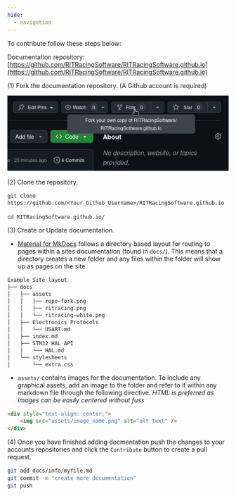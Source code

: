 ```yaml
---
hide:
  - navigation
---
```


To contribute follow these steps below:

Documentation repository: [https://github.com/RITRacingSoftware/RITRacingSoftware.github.io](https://github.com/RITRacingSoftware/RITRacingSoftware.github.io)

(1) Fork the documentation repository. (A Github account is required)
<div style="text-align: center;">
      <img src="../../assets/repo-fork.png" alt="Fork Github Repository Image" />
</div>

(2) Clone the repository.
```
git clone https://github.com/<Your_Github_Username>/RITRacingSoftware.github.io

cd RITRacingSoftware.github.io/
```

(3) Create or Update documentation.

- [Material for MkDocs](https://squidfunk.github.io/mkdocs-material/) follows a directory based layout for routing to pages within a sites documentation (found in `docs/`). This means that a directory creates a new folder and any files within the folder will show up as pages on the site.
```
Example Site layout
├── docs
│   ├── assets
│   │   ├── repo-fork.png
│   │   ├── ritracing.png
│   │   └── ritracing-white.png
│   ├── Electronics Protocols
│   │   └── USART.md
│   ├── index.md
│   ├── STM32 HAL API
│   │   └── HAL.md
│   └── stylesheets
│       └── extra.css
```
- `assets/` contains images for the documentation. To include any graphical assets, add an image to the folder and refer to it within any markdown file through the following directive. <i>HTML is preferred as images can be easily centered without fuss</i>
```html
<div style="text-align: center;">
    <img src="assets/image_name.png" alt="alt text" />
</div>
```

(4) Once you have finished adding docmentation push the changes to your accounts repositories and click the `Contribute` button to create a pull request.
```bash
git add docs/info/myfile.md
git commit -m "create more documentation"
git push
```